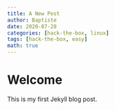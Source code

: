 ```yaml
---
title: A New Post
author: Baptiste
date: 2020-07-28
categories: [hack-the-box, linux]
tags: [hack-the-box, easy]
math: true     
---
```


# Welcome 

This is my first Jekyll blog post.
